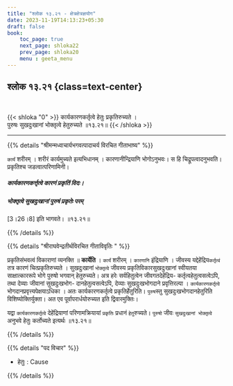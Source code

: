 ```yaml
---
title: "श्लोक १३.२१ - क्षेत्रक्षेत्रज्ञयोग"
date: 2023-11-19T14:13:23+05:30
draft: false
book:
    toc_page: true
    next_page: shloka22
    prev_page: shloka20
    menu : geeta_menu
---
```



## श्लोक १३.२१ {class=text-center}

<br/>

{{< shloka  "0"  >}}
कार्यकारणकर्तृत्वे हेतुः प्रकृतिरुच्यते ।  
पुरुषः सुखदुःखानां भोक्तृत्वे हेतुरुच्यते ॥१३.२१॥
{{< /shloka >}}

---


{{% details "श्रीमन्मध्वाचार्यभगवत्पादाचर्य विरचित  गीताभाष्य" %}}

`कार्यं` शरीरम् । शरीरं कार्यमुच्यते इत्यभिधानम् । 
कारणानीन्द्रियाणि भोगोऽनुभवः। 
स हि चिद्रूपत्वादनुभवति। प्रकृतिश्च 
जडत्वात्परिणामिनी। 
##### कार्यकारणकर्त्तृत्वे कारणं प्रकृतिं विदः। 
##### भोक्तृत्वे सुखदुःखानां पुरुषं प्रकृतेः परम् 
[3।26।8] इति भागवते। ॥१३.२१॥

{{% /details %}}



{{% details "श्रीराघवेन्द्रतीर्थविरचित गीताविवृतिः " %}}

प्रकृतिसंभवत्वं विकाराणां व्यनक्ति ॥ **कार्येति** । 
`कार्यं` शरीरम्‌ । `कारणानि` इंद्रियाणि । 
जीवस्य यद्देहेंद्रिय`कर्तृत्वं` तत्र कारणं 
चित्प्रकृतिरुच्यते । सुखदुःखानां `भोक्तृत्वे` जीवस्य 
प्रकृतिविकारसुखदुःखानां स्वीयतया 
साक्षात्काररूपे भोगे पुरुषो भगवान्‌ हेतुरुच्यते। 
अत्र हरेः सर्वहितुत्वेन
जीवगतदेहेंद्रिय- कर्तृत्वहेतुत्वसत्वेऽपि, तथा देव्याः 
जीवानां सुखदुःखभोग- दानहेतुत्वसत्वेऽपि, देव्याः 
सुखदुःखभोगदाने प्रवृत्तिरल्पा । 
`कार्यकारणकर्तृत्वे` भोगदानप्रवृत्त्यपेक्षयाऽधिका । 
अतः कार्यकारणकर्तृत्वे प्रकृतिर्हेतुरिति। `पुरुष`स्तु 
सुखदुःखभोगदानहेतुरिति विशिष्योक्तिर्युक्ता। 
अत एव पूर्वापरार्धयोरुच्यत इति द्विवारमुक्तिः।   

यद्वा `कार्यकारणकर्तृत्वे` देहेंद्रियाणां परिणामक्रियायां 
`प्रकृतिः` प्रधानं `हेतु`रुच्यते। `पुरुषो` जीवः 
`सुखदुःखानां भोक्तृत्वे` अनुभवे हेतुः कर्तोच्यते 
इत्यर्थः ॥१३.२१॥

{{% /details %}}


{{% details "पद विचार" %}}

- हेतुः : Cause

{{% /details %}}
